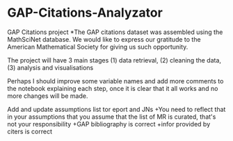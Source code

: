 # GAP-Citations-Analyzator
GAP Citations project
*The GAP citations dataset was assembled using the MathSciNet database. We would like to express our gratitude to the American Mathematical Society for giving us such opportunity.

The project will have 3 main stages (1) data retrieval, (2) cleaning the data, (3) analysis and visualisations

Perhaps I should improve some variable names and add more comments to the notebook explaining each step, once it is clear that it all works and no more changes will be made.

Add and update assumptions list tor eport and JNs
    +You need to reflect that in your assumptions that you assume that the list of MR is curated, that's not your responsibility 
    +GAP bibliography is correct
    +infor provided by citers is correct
